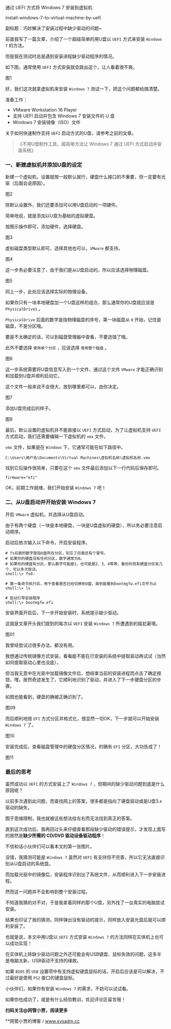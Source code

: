 通过 UEFI 方式将 Windows 7 安装到虚拟机

install-windows-7-to-virtual-machine-by-uefi

副标题：巧妙解决了安装过程中缺少驱动的问题~



前面我写了一篇文章，介绍了一个超级简单的用U盘以 `UEFI` 方式来安装 `Windows 7` 的方法。

但是我在测试时总是遇到安装进程缺少驱动程序的情况。

如下图，通常使用 `UEFI` 方式安装就会跳出这个，让人看着很不爽。

图1



好，我们这次就拿虚拟机来安装 `Windows 7` 测试一下，把这个问题都给搞清楚。



准备工作：

* VMware Workstation 16 Player
* 支持 UEFI 启动并包含 Windows 7 安装文件的 U 盘
* Windows 7 安装镜像（ISO）文件



关于如何快速制作支持 `UEFI` 启动方式的U盘，请参考之前的文章。

> 《不用U盘制作工具，超简单方法让 Windows 7 通过 UEFI 方式启动并安装系统》



### 一、新建虚拟机并添加U盘的设定

新建一个虚拟机，设置就按一般默认就行，硬盘什么接口的不重要，但一定要有光驱（后面会说原因）。

图2



除默认设置外，我们还要添加可以用U盘启动的一项硬件。

简单地说，就是添加以U盘为基础的虚拟硬盘。

按图示操作即可，添加硬件，选择硬盘。

图3



虚拟磁盘类型默认即可，选择其他也可以，`VMware` 都支持。

图4



这一步务必要注意了，由于我们是从U盘启动的，所以应该选择物理磁盘。

图5



同上一步，此处应该选择实际的物理设备。

如果你只有一块本地硬盘加一个U盘这样的组合，那么通常你的U盘就应该是 `PhysicalDrive1` 。

`PhysicalDrive` 后面的数字是指物理磁盘的序号，第一块磁盘从 `0` 开始，记住是磁盘，不是分区哦。

要是不太确定的话，可以到磁盘管理器中查看，不要选错了哦。

此外不要选择 `使用单个分区` ，应该选择 `使用整个磁盘` 。

图6



这一步系统需要将U盘信息写入到一个文件，通过这个文件 `VMware` 才能正确识别和加载到U盘并顺利启动它。

这个文件一般来说不会很大，放到哪里都可以，由你决定。

图7



添加U盘完成后的样子。

图8



最后，默认设置的虚拟机并不能直接以 `UEFI` 方式启动，为了让虚拟机支持 `UEFI` 方式启动，我们还需要编辑一下虚拟机的 `vmx` 文件。

`vmx` 文件，如果是在 `Windows` 下，它通常可能在如下路径中。

```
C:\Users\用户名\Documents\Virtual Machines\虚拟机名称\虚拟机名称.vmx
```



找到它后操作很简单，只要在这个 `vmx` 文件最后添加以下一行代码后保存即可。

```
firmware="efi"
```



OK，前期工作就绪，我们开始安装 `Windows 7` 吧！



### 二、从U盘启动并开始安装 Windows 7

开启 `VMware` 虚拟机，并选择从U盘启动。

由于有两个硬盘（一块是本地硬盘，一块是U盘虚拟的硬盘），所以务必要注意启动顺序。

启动后依次输入以下命令，开启安装程序。

```
# fs后面的数字是指U盘所在分区，别忘了后面还有个冒号。
# 如果你的硬盘没有任何分区，数字通常为0。
# 如果你的硬盘有分区，那么数字可能是1，也可能是2、3、4等等，看你的现有硬盘分区有几个，可以多次尝试。
shell:\> fs0:

# 第一条命令执行后，用于查看是否已经切换到U盘，直到能看到bootmgfw.efi文件为止
shell:\> ls

# 启动引导安装程序
shell:\> bootmgfw.efi
```



安装界面开启后，下一步开始安装时，系统提示缺少驱动。

这就是文章开头我们提到的每次以 `UEFI` 安装 `Windows 7` 所遭遇到的尴尬窘境。

图01



我曾经尝试过很多办法，都没有用。

我想通过传统镜像方式安装，看看能不能在已安装的系统中提取驱动再试试（当然如何提取驱动心里也没底）。

但当我无意中在光驱中加载镜像文件后，想结束当前的安装进程而点击了确定按钮，嘿，居然奇迹发生了，它顺利地识别了驱动，并进入了下一步硬盘分区的步骤。

如图也能看到，硬盘的确被正确识别了。

图09



而后顺利地按 `EFI` 方式分区并格式化，很显然一切OK，下一步就可以开始安装 `Windows 7` 了。

图10



安装完成后，查看磁盘管理中的硬盘分区情况，的确有 `EFI` 分区，大功告成了！

图11





### 最后的思考

虽然成功以 `UEFI` 的方式安装上了 `Windows 7` ，但期间的缺少驱动问题到底是什么原因呢？

以前多次遇到此问题，而查找网上的答案，很多都是指向了硬盘驱动或是U盘3.x驱动的缺失。

囿于思维限制，我也就被这些想法给左右而无法找到真正的答案。

直到这次成功后，我再回过头来仔细查看那段缺少驱动的错误提示，才发现上面写的居然是**缺少所需的 CD/DVD 驱动设备驱动程序**！

不信和话小伙伴们可以看本文的第一张图片。

没错，我猜测可能是 `Windows 7` 虽然对 `UEFI` 有支持但不完善，所以它无法直接识别从U盘启动的系统盘。

而加载光驱中的镜像后，安装程序识别出了系统文件，从而顺利进入下一步安装进程。

然而这一问题并不会影响到整个安装过程。



不知道我猜的对不对，于是我拿着同样的那个U盘，另外找了一台真实的电脑尝试安装。

结果也印证了我的猜测，同样弹出没有驱动的提示，同样放入安装光盘后就可以顺利安装了。

也就是说，本文中用U盘以 `UEFI` 方式安装 `Windows 7` 的方法同样在实体机上也可以成功实现！



在实体机上除缺少驱动问题之外还可能会有USB键盘、鼠标失效的问题，这多半是电脑太新，USB驱动不支持的缘故。

如果 `BIOS` 的 `USB` 设置项中有支持虚拟键盘鼠标的话，开启后应该是可以解决，不过最好是使用 `PS2` 接口的键盘鼠标。 

小伙伴们，如果你有安装 `Windows 7` 的需求，不妨可以试试看。

如果你也成功了，或是有什么经验教训，欢迎评论区留言哦！



**扫码关注@网管小贾，阅读更多**

**网管小贾的博客 / www.sysadm.cc